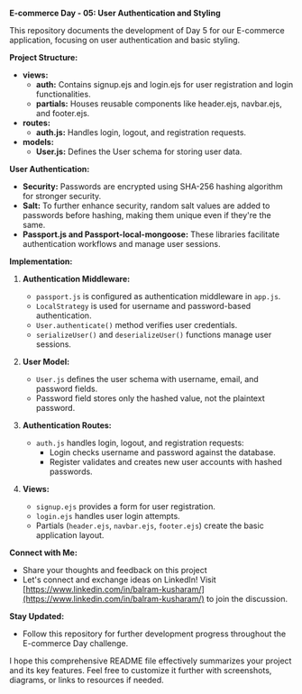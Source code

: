 
**E-commerce Day - 05: User Authentication and Styling**

This repository documents the development of Day 5 for our E-commerce application, focusing on user authentication and basic styling.

**Project Structure:**

- **views:**
    - **auth:** Contains signup.ejs and login.ejs for user registration and login functionalities.
    - **partials:** Houses reusable components like header.ejs, navbar.ejs, and footer.ejs.
- **routes:**
    - **auth.js:** Handles login, logout, and registration requests.
- **models:**
    - **User.js:** Defines the User schema for storing user data.

**User Authentication:**

- **Security:** Passwords are encrypted using SHA-256 hashing algorithm for stronger security.
- **Salt:** To further enhance security, random salt values are added to passwords before hashing, making them unique even if they're the same.
- **Passport.js and Passport-local-mongoose:** These libraries facilitate authentication workflows and manage user sessions.

**Implementation:**

1. **Authentication Middleware:**
    - `passport.js` is configured as authentication middleware in `app.js`.
    - `LocalStrategy` is used for username and password-based authentication.
    - `User.authenticate()` method verifies user credentials.
    - `serializeUser()` and `deserializeUser()` functions manage user sessions.

2. **User Model:**
    - `User.js` defines the user schema with username, email, and password fields.
    - Password field stores only the hashed value, not the plaintext password.

3. **Authentication Routes:**
    - `auth.js` handles login, logout, and registration requests:
        - Login checks username and password against the database.
        - Register validates and creates new user accounts with hashed passwords.

4. **Views:**
    - `signup.ejs` provides a form for user registration.
    - `login.ejs` handles user login attempts.
    - Partials (`header.ejs`, `navbar.ejs`, `footer.ejs`) create the basic application layout.

**Connect with Me:**

- Share your thoughts and feedback on this project
- Let's connect and exchange ideas on LinkedIn! Visit [https://www.linkedin.com/in/balram-kusharam/](https://www.linkedin.com/in/balram-kusharam/) to join the discussion.


**Stay Updated:**

- Follow this repository for further development progress throughout the E-commerce Day challenge.

I hope this comprehensive README file effectively summarizes your project and its key features. Feel free to customize it further with screenshots, diagrams, or links to resources if needed.
